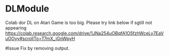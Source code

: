 # DLModule
Colab dor DL on Atari Game is too big. Please try link below if sgtill not appearing 
https://colab.research.google.com/drive/1JNa254uOBqfA1O5fzhWceLy7EaVuOOyy#scrollTo=T7mX_jGnWpyH

#Issue Fix by removing output. 

